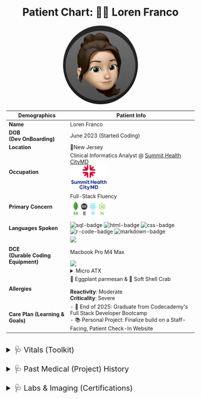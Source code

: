 <h1 align="center">Patient Chart: 👩‍💻 Loren Franco</h1>
<div style="text-align: center;" ><img src="profile-pic.jpg" style="width: 200px; border-radius: 100%"></div>

| Demographics                 | Patient Info                                                                                                                                                                                                                                                                                                                                                                                                                                                                            |
| ---------------------------- | --------------------------------------------------------------------------------------------------------------------------------------------------------------------------------------------------------------------------------------------------------------------------------------------------------------------------------------------------------------------------------------------------------------------------------------------------------------------------------------- |
| **Name**                     | Loren Franco                                                                                                                                                                                                                                                                                                                                                                                                                                                                            |
| **DOB <br>(Dev OnBoarding)** | June 2023 (Started Coding)                                                                                                                                                                                                                                                                                                                                                                                                                                                              |
| **Location**                 | 📍New Jersey                                                                                                                                                                                                                                                                                                                                                                                                                                                                            |
| **Occupation**               | Clinical Informatics Analyst @ <a href="https://www.summithealth.com/about-us">Summit Health CityMD</a><br><img alt="logo of summit health citymd" src="SH-CMD-logo.png" style="width: 100px;">                                                                                                                                                                                                                                                                                                                                                                                                                                    |
| **Primary Concern**          | Full-Stack Fluency<br><img alt="mern-stack-image" src="MERN-Stack.png" style="width: 100px;">                                                                                                                                                                                                                                                                                                                                                                                                                                                               |
| **Languages Spoken**         | <img alt="sql-badge" src="https://img.shields.io/badge/PostgreSQL-316192?style=for-the-badge&logo=postgresql&logoColor=white"> <img alt="html-badge" src="https://img.shields.io/badge/HTML5-E34F26?style=for-the-badge&logo=html5&logoColor=white"> <img alt="css-badge" src="https://img.shields.io/badge/CSS3-1572B6?style=for-the-badge&logo=css3&logoColor=white"> <img alt="r-code-badge" src="https://img.shields.io/badge/R-276DC3?style=for-the-badge&logo=r&logoColor=white"> <img alt="markdown-badge" src="https://img.shields.io/badge/markdown-%23000000.svg?style=for-the-badge&logo=markdown&logoColor=white"> |
| **DCE <br>(Durable Coding Equipment)**                | <img src="https://img.shields.io/badge/mac%20os-000000?style=for-the-badge&logo=apple&logoColor=white"><p>Macbook Pro M4 Max</p><img src="https://img.shields.io/badge/Windows_11-0078d4?style=for-the-badge&logo=windows-11&logoColor=white"><details><summary>Micro ATX</summary><p>GPU: RTX 3060TI Vision<br>CASE: Lian Li 011 Mini (Snow White)<br>CPU: AMD Ryzen 9 5900x<br>CPU COOLER: Corsair H100i Capellix (White)<br>MOBO: AS Rock B550m Pro4 SE<br>RAM: Corsair Vengeance RGB Pro SL 64GB (4x16GB)  (White)<br>STORAGE: Corsair MP600 PRO LPX 1TB M.2 NVMe<br>PSU: Corsair SF750 Platinum SFF</p></details>
| **Allergies**                | 🍝 Eggplant parmesan & 🦀 Soft Shell Crab <br><br> **Reactivity**: Moderate <br> **Criticality**: Severe                                                                                                                                                                                                                                                                                                                                                                                |
| **Care Plan (Learning & Goals)**                | - 🚀 End of 2025: Graduate from Codecademy's Full Stack Developer Bootcamp<br>- 📚 Personal Project: Finalize build on a Staff-Facing, Patient Check-In Website                                                                                                                                                                                                                                                                                                                                                                                 |
<br>
<details> 
<summary style="font-size: 20px;"> 🩺 Vitals (Toolkit) </summary><br>

| Vital Sign           | Value/Range                      |
| -------------------- | -------------------------------- |
| **Spreadsheets**     | <img alt="excel badge" src="https://img.shields.io/badge/Microsoft_Excel-217346?style=for-the-badge&logo=microsoft-excel&logoColor=white"> <img alt="google-data-analytics badge"  src="https://img.shields.io/badge/Google%20Analytics-E37400?style=for-the-badge&amp;logo=google%20analytics&amp;logoColor=white">|
| **IDEs/Editors**      | <img src="https://img.shields.io/badge/Visual%20Studio%20Code-0078d7.svg?style=for-the-badge&logo=visual-studio-code&logoColor=white"> <img src="https://img.shields.io/badge/RStudio-4285F4?style=for-the-badge&logo=rstudio&logoColor=white">              |
| **Data Warehousing** | <img alt="snowflake badge" src="https://img.shields.io/badge/snowflake-%2329B5E8.svg?style=for-the-badge&logo=snowflake&logoColor=white"> <img alt="google cloud badge" src="https://img.shields.io/badge/GoogleCloud-%234285F4.svg?style=for-the-badge&logo=google-cloud&logoColor=white">          |
| **Visualization**    | <img alt="tableau badge" src="https://img.shields.io/badge/Tableau-%23FFFFFF.svg?style=for-the-badge&logo=Tableau&logoColor=1C4481">                |
| **Frameworks**    |   <img src="https://img.shields.io/badge/tailwindcss-%2338B2AC.svg?style=for-the-badge&logo=tailwind-css&logoColor=white"> <img src="https://img.shields.io/badge/bootstrap-%238511FA.svg?style=for-the-badge&logo=bootstrap&logoColor=white">                |
| **Collaboration**    | <img alt="github badge" src="https://img.shields.io/badge/github-%23121011.svg?style=for-the-badge&logo=github&logoColor=white">  <img alt="notion badge" src="https://img.shields.io/badge/Notion-%23000000.svg?style=for-the-badge&logo=notion&logoColor=white"> <img alt="jira badge" src="https://img.shields.io/badge/jira-%230A0FFF.svg?style=for-the-badge&logo=jira&logoColor=white"> <img alt ="confluence-badge" src="https://img.shields.io/badge/confluence-%23172BF4.svg?style=for-the-badge&logo=confluence&logoColor=white"> |
| **Other Tools**      | <img alt="figma badge" src="https://img.shields.io/badge/figma-%23F24E1E.svg?style=for-the-badge&logo=figma&logoColor=white"> <img alt="miro badge" src="https://img.shields.io/badge/Miro-F7C922?style=for-the-badge&logo=Miro&logoColor=050036"> <img alt="photoshop badge" src="https://img.shields.io/badge/adobe%20photoshop-%2331A8FF.svg?style=for-the-badge&logo=adobe%20photoshop&logoColor=white"> <img alt="canva badge" src="https://img.shields.io/badge/Canva-%2300C4CC.svg?style=for-the-badge&logo=Canva&logoColor=white">   |

</details>
<br>
<details> 
<summary style="font-size: 20px;">
🩺 Past Medical (Project) History</summary><br>
📊 Healthcare Analytics Dashboard for Google Fiber Capstone Project<br><a href="https://www.linkedin.com/in/loren-franco/details/certifications/277342974/multiple-media-viewer?profileId=ACoAAB_zXPYBXF7YpXzKKkZGqTaeGng7MqNC0Rc&treasuryMediaId=1714090092930&type=DOCUMENT&lipi=urn%3Ali%3Apage%3Ad_flagship3_profile_view_base_certifications_details%3BhNe5gweZR4qen3Ae5SR%2FAg%3D%3D">Executive Summary</a>,  
<a href="https://public.tableau.com/views/GoogleBICapstone_GoogleFiber/RepeatCallsDashboard?:language=en-US&:sid=&:redirect=auth&:display_count=n&:origin=viz_share_link">Tableau Dashboard</a><br>
<br>🖥️ <a href="https://lorenfranco.github.io">Personal Portfolio Website </a> – Full-stack build in progress  
</details>
<br>
<details> 
<summary style="font-size: 20px;">
🩺 Labs & Imaging (Certifications)
</summary><br>
<img alt="codecademy badge"  src="https://img.shields.io/badge/Codecademy-FFF0E5?style=for-the-badge&logo=codecademy&logoColor=1F243A">
<br><a alt="certificate link" src="https://www.codecademy.com/profiles/lor06/certificates/5cafb2d937090210d7df3652">Analyze Data with SQL Certificate</a>
<br><br>
<img alt="coursera badge" src="https://img.shields.io/badge/Coursera-%230056D2.svg?style=for-the-badge&logo=Coursera&logoColor=white"><br> <a alt="certificate link"src="https://www.credly.com/badges/32d5fc90-2a25-41fb-84df-bdfd196241a8/linked_in_profile">Google Business Intelligence Certificate</a>
<br>
<a src="https://www.credly.com/badges/dcc51ad0-2e37-4819-93c7-ab8bba664991/public_url">Google Data Analytics Certificate</a>
</details>

